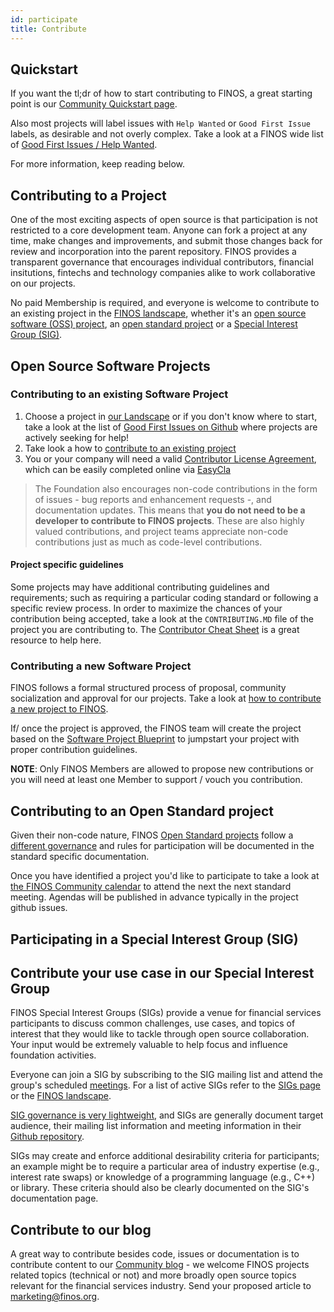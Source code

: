 ```yaml
---
id: participate
title: Contribute
---
```

## Quickstart
If you want the tl;dr of how to start contributing to FINOS, a great starting point is our [Community Quickstart page](https://www.finos.org/get-involved).

Also most projects will label issues with `Help Wanted` or `Good First Issue` labels, as desirable and not overly complex. Take a look at a FINOS wide list of [Good First Issues / Help Wanted](https://github.com/search?q=org%3Afinos+is%3Aopen+label%3A%22good+first+issue%22%2C%22help+wanted%22).

For more information, keep reading below.

## Contributing to a Project
One of the most exciting aspects of open source is that participation is not restricted to a core development team. Anyone can fork a project at any time, make changes and improvements, and submit those changes back for review and incorporation into the parent repository. FINOS provides a transparent governance that encourages individual contributors, financial insitutions, fintechs and technology companies alike to work collaborative on our projects.

No paid Membership is required, and everyone is welcome to contribute to an existing project in the [FINOS landscape](https://landscape.finos.org), whether it's an [open source software (OSS) project](/docs/governance/#open-source-software-projects), an [open standard project](/docs/governance//#open-standard-projects) or a [Special Interest Group (SIG)](/docs/governance/special-interest-groups/).

## Open Source Software Projects

### Contributing to an existing Software Project
1. Choose a project in [our Landscape](https://landscape.finos.org/) or if you don't know where to start, take a look at the list of [Good First Issues on Github](https://github.com/search?q=org%3Afinos+is%3Aopen+label%3A%22good+first+issue%22%2C%22help+wanted%22) where projects are actively seeking for help! 
2. Take look a how to [contribute to an existing project ](/docs/governance/Software-Projects/Contribution#contribution-of-code-to-an-existing-finos-project)
3. You or your company will need a valid [Contributor License Agreement](/docs/governance/Software-Projects/contribution-compliance-requirements#contributor-license-agreement), which can be easily completed online via [EasyCla](/docs/governance/Software-Projects/easycla)

> The Foundation also encourages non-code contributions in the form of issues - bug reports and enhancement requests -, and documentation updates. 
> This means that **you do not need to be a developer to contribute to FINOS projects**. These are also highly valued contributions, and project teams 
> appreciate non-code contributions just as much as code-level contributions.

#### Project specific guidelines
Some projects may have additional contributing guidelines and requirements; such as requiring a particular coding standard or following a specific review process. In order to maximize the chances of your contribution being accepted, take a look at the `CONTRIBUTING.MD` file of the project you are contributing to. The [Contributor Cheat Sheet](/docs/finos-contributors-cheatsheet) is a great resource to help here.

### Contributing a new Software Project
FINOS follows a formal structured process of proposal, community socialization and approval for our projects. Take a look at [how to contribute a new project to FINOS](/docs/governance/software-projects/contribution/#contribution-of-an-existing-code-base-into-finos-as-a-new-project).

If/ once the project is approved, the FINOS team will create the project based on the [Software Project Blueprint](https://github.com/finos/software-project-blueprint) to jumpstart your project with proper contribution guidelines.

**NOTE**: Only FINOS Members are allowed to propose new contributions or you will need at least one Member to support / vouch you contribution.

## Contributing to an Open Standard project
Given their non-code nature, FINOS [Open Standard projects](https://landscape.finos.org/?license=csla-1-0,finos-ip-policy,isda-developer-license) follow a [different governance](https://community.finos.org/docs/governance/#open-standard-projects) and rules for participation will be documented in the standard specific documentation.

Once you have identified a project you'd like to participate to take a look at [the FINOS Community calendar](https://www.finos.org/finos-community-calendar) to attend the next the next standard meeting. Agendas will be published in advance typically in the project github issues. 

## Participating in a Special Interest Group (SIG)

## Contribute your use case in our Special Interest Group
FINOS Special Interest Groups (SIGs) provide a venue for financial services participants to discuss common challenges, use cases, and topics of interest that they would like to tackle through open source collaboration. Your input would be extremely valuable to help focus and influence foundation activities.

Everyone can join a SIG by subscribing to the SIG mailing list and attend the group's scheduled [meetings](https://www.finos.org/finos-community-calendar). For a list of active SIGs refer to the [SIGs page](/docs/governance/special-interest-groups/intro) or the [FINOS landscape](https://landscape.finos.org/).

[SIG governance is very lightweight](/docs/governance/intro#special-interest-groups), and SIGs are generally document target audience, their mailing list information and meeting information in their [Github repository](https://github.com/finos/). 

SIGs may create and enforce additional desirability criteria for participants; an example might be to require a particular area of industry expertise (e.g., interest rate swaps) or knowledge of a programming language (e.g., C++) or library. These criteria should also be clearly documented on the SIG's documentation page.

## Contribute to our blog
A great way to contribute besides code, issues or documentation is to contribute content to our [Community blog](https://www.finos.org/blog) - we welcome FINOS projects related topics (technical or not) and more broadly open source topics relevant for the financial services industry. Send your proposed article to [marketing@finos.org](mailto:marketing@finos.org).

